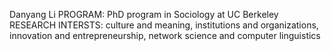 Danyang Li
PROGRAM:
PhD program in Sociology at UC Berkeley
RESEARCH INTERSTS:
culture and meaning, institutions and organizations, innovation and entrepreneurship, network science and computer linguistics
